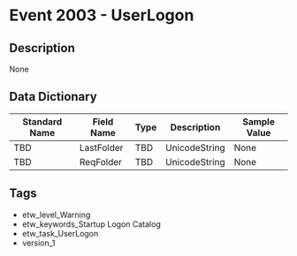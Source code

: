 # Event 2003 - UserLogon

## Description
None

## Data Dictionary
|Standard Name|Field Name|Type|Description|Sample Value|
|---|---|---|---|---|
|TBD|LastFolder|TBD|UnicodeString|None|None|
|TBD|ReqFolder|TBD|UnicodeString|None|None|

## Tags
* etw_level_Warning
* etw_keywords_Startup Logon Catalog
* etw_task_UserLogon
* version_1